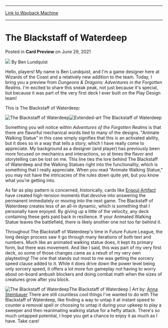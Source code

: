 
---
[Link to Wayback Machine](https://web.archive.org/web/20210630120209/https://magic.wizards.com/en/articles/archive/card-preview/blackstaff-waterdeep-2021-06-29?utm_source=dlvr.it&utm_medium=twitter)

[_metadata_:author]:- "Ben Lundquist"
[_metadata_:description]:- "Designing for Adventures in the Forgotten Realms started with many seeds. One was elevating the iconic to legendary."
[_metadata_:generator]:- "Drupal 7 (http://drupal.org)"
[_metadata_:node]:- "1547628"
[_metadata_:publish_date]:- "2021-06-29"
[_metadata_:source]:- "div-main-content"
[_metadata_:title]:- "The Blackstaff of Waterdeep"
[_metadata_:wayback_capture_timestamp]:- "2021-06-30 12:02:09"
[_metadata_:wayback_raw_url]:- "https://web.archive.org/web/20210630120209id_/https://magic.wizards.com/en/articles/archive/card-preview/blackstaff-waterdeep-2021-06-29?utm_source=dlvr.it&utm_medium=twitter"
[_metadata_:wayback_url]:- "https://magic.wizards.com/en/articles/archive/card-preview/blackstaff-waterdeep-2021-06-29?utm_source=dlvr.it&utm_medium=twitter"
---


The Blackstaff of Waterdeep
===========================



 Posted in **Card Preview**
 on June 29, 2021 






![](https://media.magic.wizards.com/styles/auth_small/public/images/person/wizards_author.jpg)
By Ben Lundquist











Hello, players! My name is Ben Lundquist, and I'm a game designer here at Wizards of the Coast and a relatively new addition to the team. Today, I bring you a preview from *Dungeons & Dragons: Adventures in the Forgotten Realms*. I'm excited to share this sneak peak, not just because it's special, but because it was part of the very first deck I ever built on the Play Design team!


This is The Blackstaff of Waterdeep:


![The Blackstaff of Waterdeep](https://media.wizards.com/2021/afr/en_GyTI8hI3Xa.png)![Extended-art The Blackstaff of Waterdeep](https://media.wizards.com/2021/afr/en_pPCH7DV7Cp.png)


Something you will notice within *Adventures of the Forgotten Realms* is that there are flavorful mechanical words tied to many of the designs. "Animate Walking Statue" in this case simply signifies that this is an activated ability, but it does so in a way that tells a story, which I have really come to appreciate. My background as a designer (and player) has previously been more focused on mechanics and interactions, so at times the flavor and storytelling can be lost on me. This line ties the lore behind The Blackstaff of Waterdeep and the Walking Statues right into the functionality, which is something that I really appreciate. When you read "Animate Walking Statue," you may not have the intricacies of the rules down quite yet, but you know what you're getting into.


As far as play pattern is concerned, historically, cards like [Ensoul Artifact](https://gatherer.wizards.com/Pages/Card/Details.aspx?name=Ensoul+Artifact) have created high-tension moments that devolve into answering the permanent immediately or moving into the next game. The Blackstaff of Waterdeep creates less of an all-in dynamic, which is something that I personally have enjoyed. By giving up a little of the velocity, any deck containing these gets paid back in resilience. If your Animated Walking Statue leaves the battlefield, there is likely another one not too far behind it.


Throughout The Blackstaff of Waterdeep's time in Future Future League, the long design process saw it go through many iterations of both text and numbers. Much like an animated walking statue does, it kept its primary form, but there was movement. And like I said, this was part of my very first deck, so some of those changes came as a result of my very own playtesting! The one that stands out most to me was getting the sorcery speed clause added to it. While it does drive down the power level being only sorcery speed, it offers a lot more fun gameplay not having to worry about on-board ambush blockers and doing combat math when the sizes of creatures grow after you block.



![The Blackstaff of Waterdeep](https://media.wizards.com/2021/images/daily/c4rd4r7_MEu2YKBcFk.jpg)The Blackstaff of Waterdeep | Art by: [Anna Steinbauer](https://gatherer.wizards.com/Pages/Search/Default.aspx?action=advanced&output=spoiler&method=visual&artist=+%5B%22Anna%20Steinbauer%22%5D)
There are still countless cool things I've wanted to do with The Blackstaff of Waterdeep, like finding a way to untap it at instant speed to counter a removal spell or choosing to untap it during your upkeep to play a sweeper and then reanimating walking statue for a hefty attack. There's so much untapped potential, I hope you get a chance to enjoy it as much as I have. Take care!







